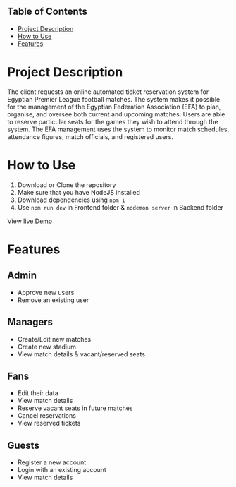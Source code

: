 
## Table of Contents

* [Project Description](#Project-Description)
* [How to Use](#How-to-Use)
* [Features](#Features)

# Project Description

The client requests an online automated ticket reservation system for Egyptian Premier League football matches. The system makes it possible for the management of the Egyptian Federation Association (EFA) to plan, organise, and oversee both current and upcoming matches. Users are able to reserve particular seats for the games they wish to attend through the system. The EFA management uses the system to monitor match schedules, attendance figures, match officials, and registered users.

# How to Use

1. Download or Clone the repository
2. Make sure that you have NodeJS installed
3. Download dependencies using `npm i`
4. Use `npm run dev` in Frontend folder & `nodemon server` in Backend folder

View [live Demo](https://epl-ticket-reservation-website.vercel.app/)

# Features

## Admin
* Approve new users
* Remove an existing user

## Managers
* Create/Edit new matches
* Create new stadium
* View match details & vacant/reserved seats

## Fans
* Edit their data
* View match details
* Reserve vacant seats in future matches
* Cancel reservations
* View reserved tickets

## Guests
* Register a new account
* Login with an existing account
* View match details
